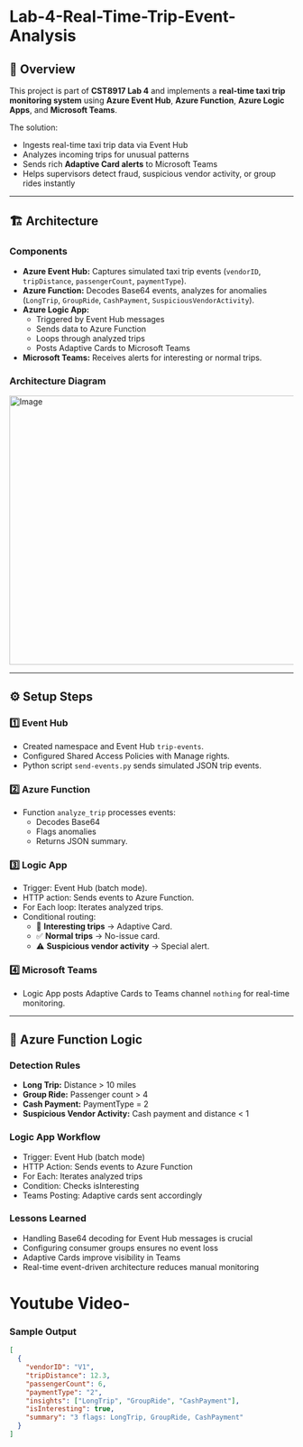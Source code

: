 # Lab-4-Real-Time-Trip-Event-Analysis

## 📌 Overview
This project is part of **CST8917 Lab 4** and implements a **real-time taxi trip monitoring system** using **Azure Event Hub**, **Azure Function**, **Azure Logic Apps**, and **Microsoft Teams**.  

The solution:
- Ingests real-time taxi trip data via Event Hub  
- Analyzes incoming trips for unusual patterns  
- Sends rich **Adaptive Card alerts** to Microsoft Teams  
- Helps supervisors detect fraud, suspicious vendor activity, or group rides instantly  

---

## 🏗️ Architecture

### **Components**
- **Azure Event Hub:** Captures simulated taxi trip events (`vendorID`, `tripDistance`, `passengerCount`, `paymentType`).
- **Azure Function:** Decodes Base64 events, analyzes for anomalies (`LongTrip`, `GroupRide`, `CashPayment`, `SuspiciousVendorActivity`).
- **Azure Logic App:** 
  - Triggered by Event Hub messages  
  - Sends data to Azure Function  
  - Loops through analyzed trips  
  - Posts Adaptive Cards to Microsoft Teams
- **Microsoft Teams:** Receives alerts for interesting or normal trips.

### **Architecture Diagram**
<img width="1308" height="477" alt="Image" src="https://github.com/user-attachments/assets/12f638f2-1ede-41ba-8a11-50b678993bb0" />

---

## ⚙️ Setup Steps

### 1️⃣ Event Hub
- Created namespace and Event Hub `trip-events`.
- Configured Shared Access Policies with Manage rights.
- Python script `send-events.py` sends simulated JSON trip events.

### 2️⃣ Azure Function
- Function `analyze_trip` processes events:
  - Decodes Base64
  - Flags anomalies
  - Returns JSON summary.

### 3️⃣ Logic App
- Trigger: Event Hub (batch mode).
- HTTP action: Sends events to Azure Function.
- For Each loop: Iterates analyzed trips.
- Conditional routing:
  - 🚨 **Interesting trips** → Adaptive Card.
  - ✅ **Normal trips** → No-issue card.
  - ⚠️ **Suspicious vendor activity** → Special alert.

### 4️⃣ Microsoft Teams
- Logic App posts Adaptive Cards to Teams channel `nothing` for real-time monitoring.

---

## 🔑 Azure Function Logic

### Detection Rules
- **Long Trip:** Distance > 10 miles  
- **Group Ride:** Passenger count > 4  
- **Cash Payment:** PaymentType = 2  
- **Suspicious Vendor Activity:** Cash payment and distance < 1

### Logic App Workflow

- Trigger: Event Hub (batch mode)
- HTTP Action: Sends events to Azure Function
- For Each: Iterates analyzed trips
- Condition: Checks isInteresting
- Teams Posting: Adaptive cards sent accordingly

### Lessons Learned

- Handling Base64 decoding for Event Hub messages is crucial
- Configuring consumer groups ensures no event loss
- Adaptive Cards improve visibility in Teams
- Real-time event-driven architecture reduces manual monitoring

# Youtube Video- 

### Sample Output
```json
[
  {
    "vendorID": "V1",
    "tripDistance": 12.3,
    "passengerCount": 6,
    "paymentType": "2",
    "insights": ["LongTrip", "GroupRide", "CashPayment"],
    "isInteresting": true,
    "summary": "3 flags: LongTrip, GroupRide, CashPayment"
  }
]



